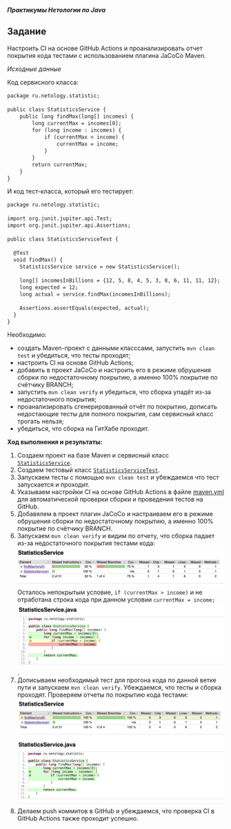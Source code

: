 ***Практикумы Нетологии по Java***

## Задание

Настроить CI на основе GitHub Actions и проанализировать отчет покрытия кода тестами с использованием плагина JaCoCo Maven.

_Исходные данные_

Код сервисного класса:
```
package ru.netology.statistic;

public class StatisticsService {
    public long findMax(long[] incomes) {
        long currentMax = incomes[0];
        for (long income : incomes) {
            if (currentMax < income) {
                currentMax = income;
            }
        }
        return currentMax;
    }
}
```

И код тест-класса, который его тестирует:

```
package ru.netology.statistic;

import org.junit.jupiter.api.Test;
import org.junit.jupiter.api.Assertions;

public class StatisticsServiceTest {

  @Test
  void findMax() {
    StatisticsService service = new StatisticsService();

    long[] incomesInBillions = {12, 5, 8, 4, 5, 3, 8, 6, 11, 11, 12};
    long expected = 12;
    long actual = service.findMax(incomesInBillions);

    Assertions.assertEquals(expected, actual);
  }
}
```

Необходимо:
* создать Maven-проект с данными класссами, запустить `mvn clean test` и убедиться, что тесты проходят;
* настроить CI на основе GitHub Actions;
* добавить в проект JaCoCo и настроить его в режиме обрушения сборки по недостаточному покрытию, а именно 100% покрытие по счётчику BRANCH;
* запустить `mvn clean verify` и убедиться, что сборка упадёт из-за недостаточного покрытия;
* проанализировать сгенерированный отчёт по покрытию, дописать недостающие тесты для полного покрытия, сам сервисный класс трогать нельзя;
* убедиться, что сборка на ГитХабе проходит.

**Ход выполнения и результаты:**

1. Создаем проект на базе Maven и сервисный класс [`StatisticsService`](https://github.com/SvetlanaKh-1/StatisticsService/blob/master/src/main/java/ru/netology/statistic/StatisticsService.java).
2. Создаем тестовый класс [`StatisticsServiceTest`](https://github.com/SvetlanaKh-1/StatisticsService/blob/master/src/test/java/ru/netology/statistic/StatisticsServiceTest.java).
3. Запускаем тесты с помощью `mvn clean test` и убеждаемся что тест запускается и проходит.
4. Указываем настройки CI на основе GitHub Actions в файле [maven.yml](https://github.com/SvetlanaKh-1/StatisticsService/blob/master/.github/workflows/maven.yml) для автоматической проверки сборки и проведения тестов на GitHub.
5. Добавялем в проект плагин JaCoCo и настраиваем его в режиме обрушения сборки по недостаточному покрытию, а именно 100% покрытие по счётчику BRANCH.
6. Запускаем `mvn clean verify` и видим по отчету, что сборка падает из-за недостаточного покрытия тестами кода:
![image](img/report1.png)
Осталось непокрытым условие, `if (currentMax > income)` и не отработана строка кода при данном условии `currentMax = income;`
![image](img/report1-1.png).
7. Дописываем необходимый тест для прогона кода по данной ветке пути и запускаем `mvn clean verify`. Убеждаемся, что тесты и сборка проходят. Проверяем отчеты по покрытию кода тестами:
![image](img/report2.png)
![image](img/report2-1.png)
8. Делаем push коммитов в GitHub и убеждаемся, что проверка CI в GitHub Actions также проходит успешно. 